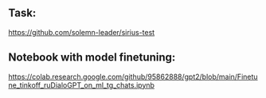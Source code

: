## Task:
https://github.com/solemn-leader/sirius-test

## Notebook with model finetuning:
https://colab.research.google.com/github/95862888/gpt2/blob/main/Finetune_tinkoff_ruDialoGPT_on_ml_tg_chats.ipynb
